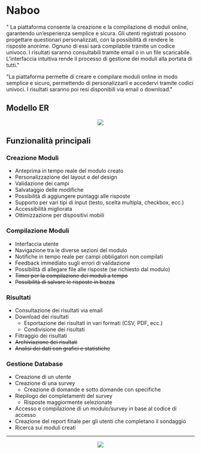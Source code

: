 # Naboo

" La piattaforma consente la creazione e la compilazione di moduli online, garantendo un’esperienza
semplice e sicura. Gli utenti registrati possono progettare questionari personalizzati, con la
possibilità di rendere le risposte anonime. Ognuno di essi sarà compilabile tramite un codice univoco.
I risultati saranno consultabili tramite email o in un file scaricabile. 
L’interfaccia intuitiva rende il processo di gestione dei moduli alla portata di tutti."

"La piattaforma permette di creare e compilare moduli online in modo semplice e sicuro, permettendo
di personalizzarli e accedervi tramite codici univoci. I risultati saranno poi resi disponibili via
email o download."

## Modello ER

<p align="center">
  <img src="https://i.ibb.co/DCMBFGL/406675356-49853a03-fb37-4e0c-ac16-6de480b85fe5.jpg"/>
</p>

## Funzionalità principali

### Creazione Moduli

- Anteprima in tempo reale del modulo creato
- Personalizzazione del layout e del design
- Validazione dei campi
- Salvataggio delle modifiche
- Possibilità di aggiungere puntaggi alle risposte
- Supporto per vari tipi di input (testo, scelta multipla, checkbox, ecc.)
- Accessibilità migliorata
- Ottimizzazione per dispositivi mobili

### Compilazione Moduli

- Interfaccia utente
- Navigazione tra le diverse sezioni del modulo
- Notifiche in tempo reale per campi obbligatori non compilati
- Feedback immediato sugli errori di validazione
- Possibilità di allegare file alle risposte (se richiesto dal modulo)
- ~~Timer per la compilazione dei moduli a tempo~~
- ~~Possibilità di salvare le risposte in bozza~~

### Risultati

- Consultazione dei risultati via email
- Download dei risultati
  - Esportazione dei risultati in vari formati (CSV, PDF, ecc.)
  - Condivisione dei risultati
- Filtraggio dei risultati
- ~~Archiviazione dei risultati~~
- ~~Analisi dei dati con grafici e statistiche~~

### Gestione Database

- Creazione di un utente
- Creazione di una survey
  - Creazione di domande e sotto domande con specifiche
- Riepilogo dei completamenti del survey
  - Risposte maggiormente selezionate
- Accesso e compilazione di un modulo/survey in base al codice di accesso
- Creazione del report finale per gli utenti che completano il sondaggio
- Ricerca sui moduli creati

---

<p align="center">
  <img src="https://i.ibb.co/sw0N4xK/New-Project-1.png"/>
</p>
